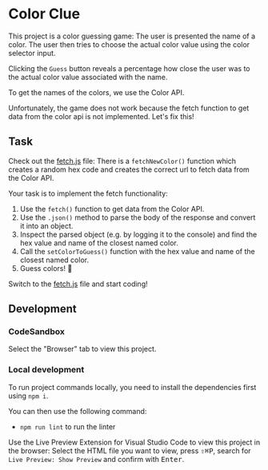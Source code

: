 # Color Clue

This project is a color guessing game: The user is presented the name of a color. The user then tries to choose the actual color value using the color selector input.

Clicking the `Guess` button reveals a percentage how close the user was to the actual color value associated with the name.

To get the names of the colors, we use the Color API.

Unfortunately, the game does not work because the fetch function to get data from the color api is not implemented. Let's fix this!

## Task

Check out the [fetch.js](./js/fetch.js) file: There is a `fetchNewColor()` function which creates a random hex code and creates the correct url to fetch data from the Color API.

Your task is to implement the fetch functionality:

1. Use the `fetch()` function to get data from the Color API.
2. Use the `.json()` method to parse the body of the response and convert it into an object.
3. Inspect the parsed object (e.g. by logging it to the console) and find the hex value and name of the closest named color.
4. Call the `setColorToGuess()` function with the hex value and name of the closest named color.
5. Guess colors! 🎉

Switch to the [fetch.js](./js/fetch.js) file and start coding!

## Development

### CodeSandbox

Select the "Browser" tab to view this project.

### Local development

To run project commands locally, you need to install the dependencies first using `npm i`.

You can then use the following command:

- `npm run lint` to run the linter

Use the Live Preview Extension for Visual Studio Code to view this project in the browser: Select the HTML file you want to view, press <kbd>⇧</kbd><kbd>⌘</kbd><kbd>P</kbd>, search for `Live Preview: Show Preview` and confirm with <kbd>Enter</kbd>.

